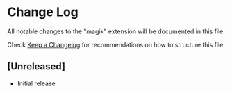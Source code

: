 # Change Log
All notable changes to the "magik" extension will be documented in this file.

Check [Keep a Changelog](http://keepachangelog.com/) for recommendations on how to structure this file.

## [Unreleased]
- Initial release